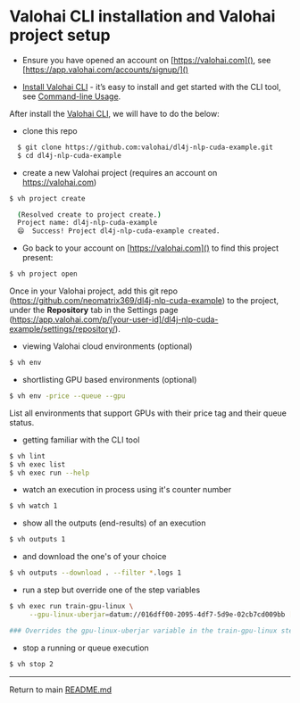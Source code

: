 # Valohai CLI installation and Valohai project setup

- Ensure you have opened an account on [https://valohai.com](), see [https://app.valohai.com/accounts/signup/]() 

- [Install Valohai CLI](https://docs.valohai.com/tutorials/quick-start-cli.html?highlight=cli) - it’s easy to install and get started with the CLI tool, see [Command-line Usage](https://docs.valohai.com/valohai-cli/index.html?highlight=cli).

After install the [Valohai CLI](https://docs.valohai.com/valohai-cli/index.html?highlight=cli), we will have to do the below:

- clone this repo

```bash  
  $ git clone https://github.com:valohai/dl4j-nlp-cuda-example.git
  $ cd dl4j-nlp-cuda-example
```

- create a new Valohai project (requires an account on https://valohai.com)
```bash
$ vh project create
```  
```bash
  (Resolved create to project create.)
  Project name: dl4j-nlp-cuda-example
  😄  Success! Project dl4j-nlp-cuda-example created.
```

- Go back to your account on [https://valohai.com]() to find this project present:

```bash
$ vh project open
```

Once in your Valohai project, add this git repo (https://github.com/neomatrix369/dl4j-nlp-cuda-example) to the project, under the **Repository** tab in the Settings page (https://app.valohai.com/p/[your-user-id]/dl4j-nlp-cuda-example/settings/repository/).

- viewing Valohai cloud environments (optional)
```bash
$ vh env 
```

- shortlisting GPU based environments (optional)
```bash
$ vh env -price --queue --gpu
```
List all environments that support GPUs with their price tag and their queue status. 
- getting familiar with the CLI tool
```bash
$ vh lint
$ vh exec list
$ vh exec run --help
```

- watch an execution in process using it's counter number
```bash
$ vh watch 1
```

- show all the outputs (end-results) of an execution
```bash
$ vh outputs 1
```
- and download the one's of your choice
```bash
$ vh outputs --download . --filter *.logs 1
```
- run a step but override one of the step variables
```bash
$ vh exec run train-gpu-linux \
     --gpu-linux-uberjar=datum://016dff00-2095-4df7-5d9e-02cb7cd009bb [--adhoc]

### Overrides the gpu-linux-uberjar variable in the train-gpu-linux step
```
- stop a running or queue execution
```bash
$ vh stop 2
```

---

Return to main [README.md](../README.md)